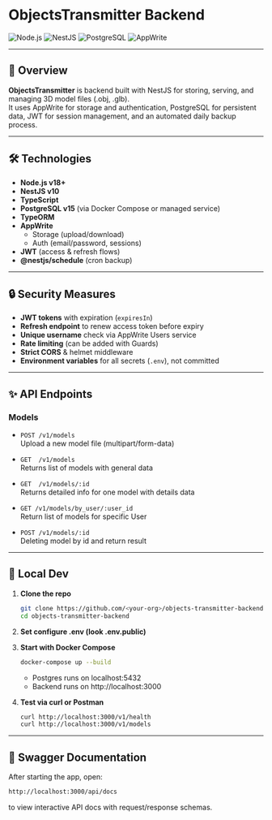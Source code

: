 # ObjectsTransmitter Backend

![Node.js](https://img.shields.io/badge/Node.js-v18+-green)
![NestJS](https://img.shields.io/badge/NestJS-v10+-red)
![PostgreSQL](https://img.shields.io/badge/PostgreSQL-v15+-blue)
![AppWrite](https://img.shields.io/badge/AppWrite-v1.6+-orange)

---

## 🚀 Overview

**ObjectsTransmitter** is backend built with NestJS for storing, serving, and managing 3D model files (.obj, .glb).  
It uses AppWrite for storage and authentication, PostgreSQL for persistent data, JWT for session management, and an automated daily backup process.

---

## 🛠️ Technologies

- **Node.js v18+**  
- **NestJS v10**  
- **TypeScript**  
- **PostgreSQL v15** (via Docker Compose or managed service)  
- **TypeORM**  
- **AppWrite**  
  - Storage (upload/download)  
  - Auth (email/password, sessions)  
- **JWT** (access & refresh flows)  
- **@nestjs/schedule** (cron backup)  

---

## 🔒 Security Measures

- **JWT tokens** with expiration (`expiresIn`)  
- **Refresh endpoint** to renew access token before expiry  
- **Unique username** check via AppWrite Users service  
- **Rate limiting** (can be added with Guards) 
- **Strict CORS** & helmet middleware  
- **Environment variables** for all secrets (`.env`), not committed  

---

## ✨ API Endpoints

### Models

- `POST /v1/models`  
  Upload a new model file (multipart/form-data)

- `GET  /v1/models`  
  Returns list of models with general data

- `GET  /v1/models/:id`  
  Returns detailed info for one model with details data

- `GET /v1/models/by_user/:user_id`  
  Return list of models for specific User

- `POST /v1/models/:id`  
  Deleting model by id and return result

---

## 🏁 Local Dev

1. **Clone the repo**  
   ```bash
   git clone https://github.com/<your-org>/objects-transmitter-backend.git
   cd objects-transmitter-backend
   ```

2. **Set configure .env (look .env.public)**

3. **Start with Docker Compose**
    ```bash
    docker-compose up --build
    ```

    - Postgres runs on localhost:5432
	- Backend runs on http://localhost:3000

4. **Test via curl or Postman**
    ```bash
    curl http://localhost:3000/v1/health
    curl http://localhost:3000/v1/models
    ```

---

## 📖 Swagger Documentation

After starting the app, open:
```bash
http://localhost:3000/api/docs
```

to view interactive API docs with request/response schemas.